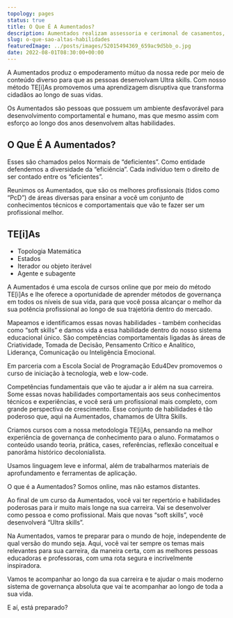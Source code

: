 ```yaml
---
topology: pages
status: true
title: O Que É A Aumentados?
description: Aumentados realizam assessoria e cerimonal de casamentos, eventos corporativos e festas em geral.
slug: o-que-sao-altas-habilidades
featuredImage: ../posts/images/52015494369_659ac9d5bb_o.jpg
date: 2022-08-01T08:30:00+00:00
---
```


A Aumentados produz o empoderamento mútuo da nossa rede por meio de conteúdo diverso para que as pessoas desenvolvam Ultra skills. Com nosso método TE[i]As promovemos uma aprendizagem disruptiva que transforma cidadãos ao longo de suas vidas.

Os Aumentados são pessoas que possuem um ambiente desfavorável para desenvolvimento comportamental e humano, mas que mesmo assim com esforço ao longo dos anos desenvolvem altas habilidades.

## O Que É A Aumentados?

Esses são chamados pelos Normais de “deficientes”. Como entidade defendemos a diversidade da “eficiência”. Cada indivíduo tem o direito de ser contado entre os “eficientes”.

Reunimos os Aumentados, que são os melhores profissionais (tidos como “PcD”) de áreas diversas para ensinar a você um conjunto de conhecimentos técnicos e comportamentais que vão te fazer ser um profissional melhor.

## TE\[i\]As

- Topologia Matemática
- Estados
- Iterador ou objeto iterável
- Agente e subagente

A Aumentados é uma escola de cursos online que por meio do método TE[i]As e lhe oferece a oportunidade de aprender métodos de governança em todos os níveis de sua vida, para que você possa alcançar o melhor da sua potência profissional ao longo de sua trajetória dentro do mercado.

Mapeamos e identificamos essas novas habilidades - também conhecidas como “soft skills” e damos vida a essa habilidade dentro do nosso sistema educacional único. São competências comportamentais ligadas às áreas de Criatividade, Tomada de Decisão, Pensamento Crítico e Analítico, Liderança, Comunicação ou Inteligência Emocional.

Em parceria com a Escola Social de Programação Edu4Dev promovemos o curso de iniciação à tecnologia, web e low-code.

Competências fundamentais que vão te ajudar a ir além na sua carreira. Some essas novas habilidades comportamentais aos seus conhecimentos técnicos e experiências, e você será um profissional mais completo, com grande perspectiva de crescimento. Esse conjunto de habilidades é tão poderoso que, aqui na Aumentados, chamamos de Ultra Skills.

Criamos cursos com a nossa metodologia TE[i]As, pensando na melhor experiência de governança de conhecimento para o aluno. Formatamos o conteúdo usando teoria, prática, cases, referências, reflexão conceitual e panorâma histórico decolonialista.

Usamos linguagem leve e informal, além de trabalharmos materiais de aprofundamento e ferramentas de aplicação.

O que é a Aumentados?
Somos online, mas não estamos distantes.

Ao final de um curso da Aumentados, você vai ter repertório e habilidades poderosas para ir muito mais longe na sua carreira. Vai se desenvolver como pessoa e como profissional. Mais que novas “soft skills”, você desenvolverá “Ultra skills”.

Na Aumentados, vamos te preparar para o mundo de hoje, independente de qual versão do mundo seja. Aqui, você vai ter sempre os temas mais relevantes para sua carreira, da maneira certa, com as melhores pessoas educadoras e professoras, com uma rota segura e incrivelmente inspiradora.

Vamos te acompanhar ao longo da sua carreira e te ajudar o mais moderno sistema de governança absoluta que vai te acompanhar ao longo de toda a sua vida.

E aí, está preparado?
